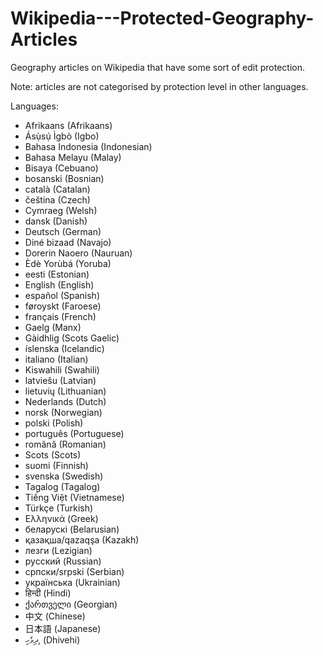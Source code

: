 # Wikipedia---Protected-Geography-Articles
Geography articles on Wikipedia that have some sort of edit protection.

Note: articles are not categorised by protection level in other languages.

Languages:
* Afrikaans (Afrikaans)
* Ásụ̀sụ́ Ìgbò (Igbo)
* Bahasa Indonesia (Indonesian)
* Bahasa Melayu (Malay)
* Bisaya (Cebuano)
* bosanski (Bosnian)
* català (Catalan)
* čeština (Czech)
* Cymraeg (Welsh)
* dansk (Danish)
* Deutsch (German)
* Diné bizaad (Navajo)
* Dorerin Naoero (Nauruan)
* Èdè Yorùbá (Yoruba)
* eesti (Estonian)
* English (English)
* español (Spanish)
* føroyskt (Faroese)
* français (French)
* Gaelg (Manx)
* Gàidhlig (Scots Gaelic)
* íslenska (Icelandic)
* italiano (Italian)
* Kiswahili (Swahili)
* latviešu (Latvian)
* lietuvių (Lithuanian)
* Nederlands (Dutch)
* norsk (Norwegian)
* polski (Polish)
* português (Portuguese)
* română (Romanian)
* Scots (Scots)
* suomi (Finnish)
* svenska (Swedish)
* Tagalog (Tagalog)
* Tiếng Việt (Vietnamese)
* Türkçe (Turkish)
* Ελληνικά (Greek)
* беларускі (Belarusian)
* қазақша/qazaqşa (Kazakh)
* лезги (Lezigian)
* русский (Russian)
* српски/srpski (Serbian)
* українська (Ukrainian)
* हिन्दी (Hindi)
* ქართველი (Georgian)
* 中文 (Chinese)
* 日本語 (Japanese)
* ދިވެހި, (Dhivehi)

